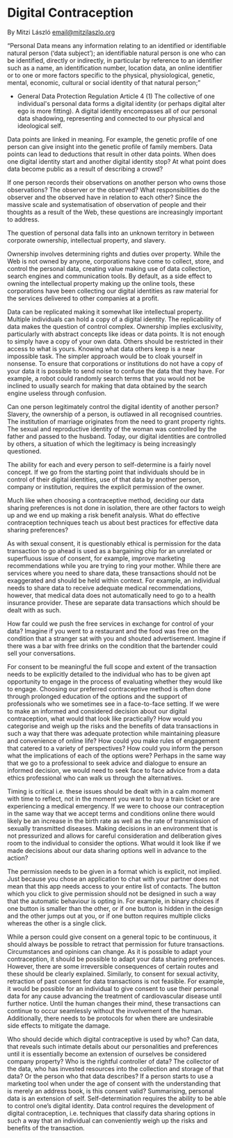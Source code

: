 # Digital Contraception 
By Mitzi László <email@mitzilaszlo.org>

 “Personal Data means any information relating to an identified or identifiable natural person (‘data subject’); an identifiable natural person is one who can be identified, directly or indirectly, in particular by reference to an identifier such as a name, an identification number, location data, an online identifier or to one or more factors specific to the physical, physiological, genetic, mental, economic, cultural or social identity of that natural person;”
-  General Data Protection Regulation Article 4 (1)
The collective of one individual's personal data forms a digital identity (or perhaps digital alter ego is more fitting). A digital identity encompasses all of our personal data shadowing, representing and connected to our physical and ideological self. 

Data points are linked in meaning. For example, the genetic profile of one person can give insight into the genetic profile of family members. Data points can lead to deductions that result in other data points. When does one digital identity start and another digital identity stop? At what point does data become public as a result of describing a crowd?  

If one person records their observations on another person who owns those observations? The observer or the observed? What responsibilities do the observer and the observed have in relation to each other? Since the massive scale and systematisation of observation of people and their thoughts as a result of the Web, these questions are increasingly important to address. 

The question of personal data falls into an unknown territory in between corporate ownership, intellectual property, and slavery.

Ownership involves determining rights and duties over property. While the Web is not owned by anyone, corporations have come to collect, store, and control the personal data, creating value making use of data collection, search engines and communication tools. By default, as a side effect to owning the intellectual property making up the online tools, these corporations have been collecting our digital identities as raw material for the services delivered to other companies at a profit.

Data can be replicated making it somewhat like intellectual property. Multiple individuals can hold a copy of a digital identity. The replicability of data makes the question of control complex. Ownership implies exclusivity, particularly with abstract concepts like ideas or data points. It is not enough to simply have a copy of your own data. Others should be restricted in their access to what is yours. Knowing what data others keep is a near impossible task. The simpler approach would be to cloak yourself in nonsense. To ensure that corporations or institutions do not have a copy of your data it is possible to send noise to confuse the data that they have. For example, a robot could randomly search terms that you would not be inclined to usually search for making that data obtained by the search engine useless through confusion.

Can one person legitimately control the digital identity of another person? Slavery, the ownership of a person, is outlawed in all recognised countries. The institution of marriage originates from the need to grant property rights. The sexual and reproductive identity of the woman was controlled by the father and passed to the husband. Today, our digital identities are controlled by others, a situation of which the legitimacy is being increasingly questioned. 

The ability for each and every person to self-determine is a fairly novel concept. If we go from the starting point that individuals should be in control of their digital identities, use of that data by another person, company or institution, requires the explicit permission of the owner.

Much like when choosing a contraceptive method, deciding our data sharing preferences is not done in isolation, there are other factors to weigh up and we end up making a risk benefit analysis. What do effective contraception techniques teach us about best practices for effective data sharing preferences? 

As with sexual consent, it is questionably ethical is permission for the data transaction to go ahead is used as a bargaining chip for an unrelated or superfluous issue of consent, for example, improve marketing recommendations while you are trying to ring your mother. While there are services where you need to share data, these transactions should not be exaggerated and should be held within context. For example, an individual needs to share data to receive adequate medical recommendations, however, that medical data does not automatically need to go to a health insurance provider. These are separate data transactions which should be dealt with as such. 

How far could we push the free services in exchange for control of your data? Imagine if you went to a restaurant and the food was free on the condition that a stranger sat with you and shouted advertisement. Imagine if there was a bar with free drinks on the condition that the bartender could sell your conversations.  

For consent to be meaningful the full scope and extent of the transaction needs to be explicitly detailed to the individual who has to be given apt opportunity to engage in the process of evaluating whether they would like to engage. Choosing our preferred contraceptive method is often done through prolonged education of the options and the support of professionals who we sometimes see in a face-to-face setting. If we were to make an informed and considered decision about our digital contraception, what would that look like practically? How would you categorise and weigh up the risks and the benefits of data transactions in such a way that there was adequate protection while maintaining pleasure and convenience of online life? How could you make rules of engagement that catered to a variety of perspectives? How could you inform the person what the implications of each of the options were? Perhaps in the same way that we go to a professional to seek advice and dialogue to ensure an informed decision, we would need to seek face to face advice from a data ethics professional who can walk us through the alternatives. 

Timing is critical i.e. these issues should be dealt with in a calm moment with time to reflect, not in the moment you want to buy a train ticket or are experiencing a medical emergency. If we were to choose our contraception in the same way that we accept terms and conditions online there would likely be an increase in the birth rate as well as the rate of transmission of sexually transmitted diseases. Making decisions in an environment that is not pressurized and allows for careful consideration and deliberation gives room to the individual to consider the options. What would it look like if we made decisions about our data sharing options well in advance to the action? 

The permission needs to be given in a format which is explicit, not implied. Just because you chose an application to chat with your partner does not mean that this app needs access to your entire list of contacts. The button which you click to give permission should not be designed in such a way that the automatic behaviour is opting in. For example, in binary choices if one button is smaller than the other, or if one button is hidden in the design and the other jumps out at you, or if one button requires multiple clicks whereas the other is a single click.

While a person could give consent on a general topic to be continuous, it should always be possible to retract that permission for future transactions. Circumstances and opinions can change. As it is possible to adapt your contraception, it should be possible to adapt your data sharing preferences. However, there are some irreversible consequences of certain routes and these should be clearly explained. Similarly, to consent for sexual activity, retraction of past consent for data transactions is not feasible. For example, it would be possible for an individual to give consent to use their personal data for any cause advancing the treatment of cardiovascular disease until further notice. Until the human changes their mind, these transactions can continue to occur seamlessly without the involvement of the human. Additionally, there needs to be protocols for when there are undesirable side effects to mitigate the damage. 

Who should decide which digital contraceptive is used by who? Can data, that reveals such intimate details about our personalities and preferences until it is essentially become an extension of ourselves be considered company property? Who is the rightful controller of data? The collector of the data, who has invested resources into the collection and storage of that data? Or the person who that data describes? If a person starts to use a marketing tool when under the age of consent with the understanding that is merely an address book, is this consent valid? 
Summarising, personal data is an extension of self. Self-determination requires the ability to be able to control one’s digital identity. Data control requires the development of digital contraception, i.e. techniques that classify data sharing options in such a way that an individual can conveniently weigh up the risks and benefits of the transaction. 
